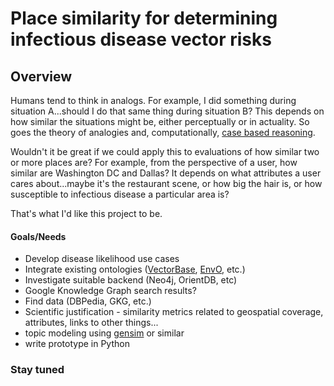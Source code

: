# Place similarity for determining infectious disease vector risks

## Overview
Humans tend to think in analogs. For example, I did something during situation A...should I do that same thing during situation B? This depends on how similar the situations might be, either perceptually or in actuality. So goes the theory of analogies and, computationally, [case based reasoning](https://en.wikipedia.org/wiki/Case-based_reasoning).

Wouldn't it be great if we could apply this to evaluations of how similar two or more places are? For example, from the perspective of a user, how similar are Washington DC and Dallas? It depends on what attributes a user cares about...maybe it's the restaurant scene, or how big the hair is, or how susceptible to infectious disease a particular area is?

That's what I'd like this project to be.

#### Goals/Needs

- Develop disease likelihood use cases
- Integrate existing ontologies ([VectorBase](https://www.vectorbase.org/), [EnvO](https://github.com/EnvironmentOntology/envo), etc.)
- Investigate suitable backend (Neo4j, OrientDB, etc)
- Google Knowledge Graph search results?
- Find data (DBPedia, GKG, etc.)
- Scientific justification - similarity metrics related to geospatial coverage, attributes, links to other things...
 - topic modeling using [gensim](https://pypi.python.org/pypi/gensim) or similar
- write prototype in Python

### Stay tuned
